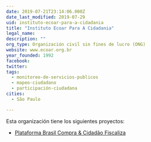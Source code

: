 ```yaml
---
date: 2019-07-21T23:14:06.000Z
date_last_modified: 2019-07-29
uid: instituto-ecoar-para-a-cidadania
title: "Instituto Ecoar Para A Cidadania"
legal_name: 
description: ""
org_type: Organización civil sin fines de lucro (ONG)
website: www.ecoar.org.br
year_founded: 1992
facebook: 
twitter: 
tags:
  - monitoreo-de-servicios-publicos
  - mapeo-ciudadano
  - participación-ciudadana
cities: 
  - São Paulo

---
```


Esta organización tiene los siguientes proyectos:

- [Plataforma Brasil Compra & Cidadão Fiscaliza](/proyectos/plataforma-brasil-compra-cidadão-fiscaliza)
